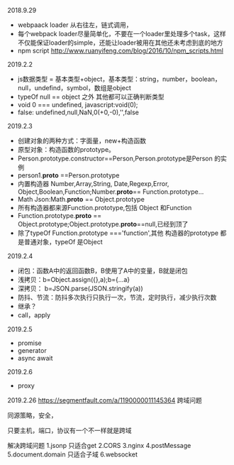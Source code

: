 2018.9.29
+ webpaack loader 从右往左，链式调用，
+ 每个webpack loader尽量简单化，不要在一个loader里处理多个task，这样不仅能保证loader的simple，还能让loader被用在其他还未考虑到底的地方
+ npm script http://www.ruanyifeng.com/blog/2016/10/npm_scripts.html

2019.2.2
+ js数据类型 = 基本类型+object，基本类型：string，number，boolean，null，undefind，symbol，数组是object
+ typeOf null == object 之外 其他都可以正确判断类型
+ void 0 === undefined, javascript:void(0);
+ false: undefined,null,NaN,0(+0,-0),'',false

2019.2.3
+ 创建对象的两种方式：字面量，new+构造函数
+ 原型对象：构造函数的prototype。
+ Person.prototype.constructor==Person,Person.prototype是Person 的实例
+ person1.__proto__ ==Person.prototype
+ 内置构造器 Number,Array,String, Date,Regexp,Error, Object,Boolean,Function;Number.__proto__== Function.prototype...
+ Math Json:Math.__proto__ == Object.prototype
+ 所有构造器都来源Function.prototype,包括 Object 和Function
+ Function.prototype.__proto__ == Object.prototype;Object.prototype.__proto__==null,已经到顶了
+ 除了typeOf Function.prototype ==='function',其他 构造器的prototype 都是普通对象，typeOf 是Object

2019.2.4
+ 闭包：函数A中的返回函数B，B使用了A中的变量，B就是闭包
+ 浅拷贝：b=Object.assign({},a);b={...a}
+ 深拷贝： b=JSON.parse(JSON.stringify(a))
+ 防抖、节流：防抖多次执行只执行一次，节流，定时执行，减少执行次数
+ 继承？
+ call，apply

2019.2.5
+ promise
+ generator
+ async await

2019.2.6
+ proxy


2019.2.26
https://segmentfault.com/a/1190000011145364
跨域问题 

同源策略，安全，

只要主机，端口，协议有一个不一样就是跨域

解决跨域问题
1.jsonp 只适合get
2.CORS
3.nginx
4.postMessage
5.document.domain 只适合子域
6.websocket
